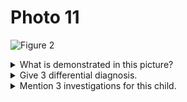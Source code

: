 # Photo 11

![Figure 2](/paediatrics/photo/11a.png)

<details>
<summary>What is demonstrated in this picture?</summary>
Pitting edema
</details>

<details>
<summary>Give 3 differential diagnosis.</summary>

1. Nephrotic syndrome
1. Kwashiorkor
1. Heart failure (Right-sided)
1. Cirrhosis of liver

</details>

<details>
<summary>Mention 3 investigations for this child.</summary>

- Nephrotic syndrome:
  1. Urine macroscopic examination: Clear and colourless
  1. Urinalysis: Heavy proteinuria, Hyaline casts
  1. Urine: Culture and sensitivity
  1. Blood urea and electrolyte: Usually _normal_
  1. Complement level: _Normal_
  1. Renal biopsy
- Heart failure:
  1. Chest X-ray
  1. ECG
  1. Echo
- COL:
  1. Liver function test
  1. USG abdomen
  1. Serological tests
- Kwashiorkor:
  1. Random blood sugar
  1. Complete blood count
  1. Serum electrolytes

</details>
